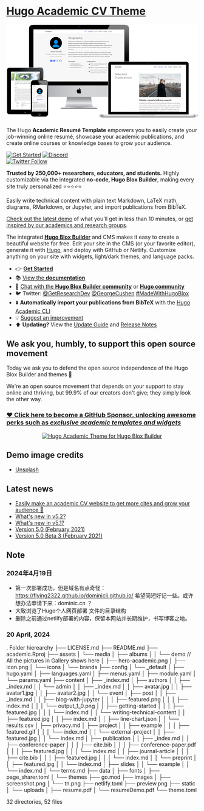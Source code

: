 # [Hugo Academic CV Theme](https://github.com/HugoBlox/theme-academic-cv)

[![Screenshot](./preview.png)](https://hugoblox.com/templates/)

The Hugo **Academic Resumé Template** empowers you to easily create your job-winning online resumé, showcase your academic publications, and create online courses or knowledge bases to grow your audience.

[![Get Started](https://img.shields.io/badge/-Get%20started-ff4655?style=for-the-badge)](https://hugoblox.com/templates/)
[![Discord](https://img.shields.io/discord/722225264733716590?style=for-the-badge)](https://discord.com/channels/722225264733716590/742892432458252370/742895548159492138)  
[![Twitter Follow](https://img.shields.io/twitter/follow/GetResearchDev?label=Follow%20on%20Twitter)](https://twitter.com/GetResearchDev)

️**Trusted by 250,000+ researchers, educators, and students.** Highly customizable via the integrated **no-code, Hugo Blox Builder**, making every site truly personalized ⭐⭐⭐⭐⭐

Easily write technical content with plain text Markdown, LaTeX math, diagrams, RMarkdown, or Jupyter, and import publications from BibTeX.

[Check out the latest demo](https://academic-demo.netlify.app/) of what you'll get in less than 10 minutes, or [get inspired by our academics and research groups](https://hugoblox.com/creators/).

The integrated [**Hugo Blox Builder**](https://hugoblox.com) and CMS makes it easy to create a beautiful website for free. Edit your site in the CMS (or your favorite editor), generate it with [Hugo](https://github.com/gohugoio/hugo), and deploy with GitHub or Netlify. Customize anything on your site with widgets, light/dark themes, and language packs.

- 👉 [**Get Started**](https://hugoblox.com/templates/)
- 📚 [View the **documentation**](https://docs.hugoblox.com/)
- 💬 [Chat with the **Hugo Blox Builder community**](https://discord.gg/z8wNYzb) or [**Hugo community**](https://discourse.gohugo.io)
- 🐦 Twitter: [@GetResearchDev](https://twitter.com/GetResearchDev) [@GeorgeCushen](https://twitter.com/GeorgeCushen) [#MadeWithHugoBlox](https://twitter.com/search?q=%23MadeWithHugoBlox&src=typed_query)
- ⬇️ **Automatically import your publications from BibTeX** with the [Hugo Academic CLI](https://github.com/GetRD/academic-file-converter)
- 💡 [Suggest an improvement](https://github.com/HugoBlox/hugo-blox-builder/issues)
- ⬆️ **Updating?** View the [Update Guide](https://docs.hugoblox.com/reference/update/) and [Release Notes](https://github.com/HugoBlox/hugo-blox-builder/releases)

## We ask you, humbly, to support this open source movement

Today we ask you to defend the open source independence of the Hugo Blox Builder and themes 🐧

We're an open source movement that depends on your support to stay online and thriving, but 99.9% of our creators don't give; they simply look the other way.

### [❤️ Click here to become a GitHub Sponsor, unlocking awesome perks such as _exclusive academic templates and widgets_](https://github.com/sponsors/gcushen)

<p align="center"><a href="https://hugoblox.com/templates/" target="_blank" rel="noopener"><img src="https://hugoblox.com/uploads/readmes/academic_logo_200px.png" alt="Hugo Academic Theme for Hugo Blox Builder"></a></p>

## Demo image credits

- [Unsplash](https://unsplash.com)

## Latest news

<!--START_SECTION:news-->

- [Easily make an academic CV website to get more cites and grow your audience 🚀](https://hugoblox.com/blog/easily-make-academic-website/)
- [What&#39;s new in v5.2?](https://hugoblox.com/blog/whats-new-in-v5.2/)
- [What&#39;s new in v5.1?](https://hugoblox.com/blog/whats-new-in-v5.1/)
- [Version 5.0 (February 2021)](https://hugoblox.com/blog/version-5.0-february-2021/)
- [Version 5.0 Beta 3 (February 2021)](https://hugoblox.com/blog/version-5.0-beta-3-february-2021/)
<!--END_SECTION:news-->


## Note
### 2024年4月19日
- 第一次部署成功，但是域名有点奇怪：https://flying2322.github.io/dominicli.github.io/ 希望简短好记一些。或许想办法申请下来：dominic.cn  ？
- 大致浏览了Hugo个人网页部署 文件的目录结构
- 删除之前通过netlify部署的内容，保留本网站并长期维护，书写博客之地。

### 20 April, 2024
. Folder hierearchy
├── LICENSE.md
├── README.md
├── academic.Rproj
├── assets
│   └── media 
│       ├── albums
│       │   └── demo    // All the pictures in Gallery shows here
│       ├── hero-academic.png 
│       ├── icon.png
│       └── icons
│           └── brands
├── config
│   └── _default
│       ├── hugo.yaml
│       ├── languages.yaml
│       ├── menus.yaml
│       ├── module.yaml
│       └── params.yaml
├── content
│   ├── _index.md
│   ├── authors
│   │   ├── _index.md
│   │   └── admin
│   │       ├── _index.md
│   │       ├── avatar.jpg
│   │       ├── avatar1.jpg
│   │       ├── avatar2.jpg
│   │       └── event
│   ├── post
│   │   ├── _index.md
│   │   ├── blog-with-jupyter
│   │   │   ├── featured.png
│   │   │   ├── index.md
│   │   │   └── output_1_0.png
│   │   ├── getting-started
│   │   │   ├── featured.jpg
│   │   │   └── index.md
│   │   └── writing-technical-content
│   │       ├── featured.jpg
│   │       ├── index.md
│   │       ├── line-chart.json
│   │       └── results.csv
│   ├── privacy.md
│   ├── project
│   │   ├── example
│   │   │   ├── featured.gif
│   │   │   └── index.md
│   │   └── external-project
│   │       ├── featured.jpg
│   │       └── index.md
│   ├── publication
│   │   ├── _index.md
│   │   ├── conference-paper
│   │   │   ├── cite.bib
│   │   │   ├── conference-paper.pdf
│   │   │   ├── featured.jpg
│   │   │   └── index.md
│   │   ├── journal-article
│   │   │   ├── cite.bib
│   │   │   ├── featured.jpg
│   │   │   └── index.md
│   │   └── preprint
│   │       ├── featured.jpg
│   │       └── index.md
│   ├── slides
│   │   └── example
│   │       └── index.md
│   └── terms.md
├── data
│   ├── fonts
│   ├── page_sharer.toml
│   └── themes
├── go.mod
├── images
│   ├── screenshot.png
│   └── tn.png
├── netlify.toml
├── preview.png
├── static
│   └── uploads
│       ├── resume.pdf
│       └── resumeDemo.pdf
└── theme.toml

32 directories, 52 files
